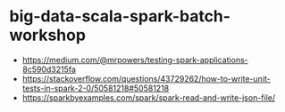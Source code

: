# big-data-scala-spark-batch-workshop
* https://medium.com/@mrpowers/testing-spark-applications-8c590d3215fa
* https://stackoverflow.com/questions/43729262/how-to-write-unit-tests-in-spark-2-0/50581218#50581218
* https://sparkbyexamples.com/spark/spark-read-and-write-json-file/